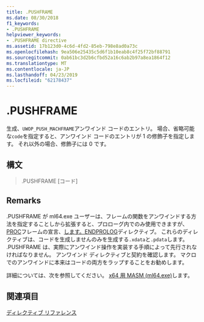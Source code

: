 ```yaml
---
title: .PUSHFRAME
ms.date: 08/30/2018
f1_keywords:
- .PUSHFRAME
helpviewer_keywords:
- .PUSHFRAME directive
ms.assetid: 17b123d0-4c6d-4fd2-85eb-798e8ad0a73c
ms.openlocfilehash: 9ea506e25435c5d6f1b10eab8c4f25f72bf88791
ms.sourcegitcommit: 0ab61bc3d2b6cfbd52a16c6ab2b97a8ea1864f12
ms.translationtype: MT
ms.contentlocale: ja-JP
ms.lasthandoff: 04/23/2019
ms.locfileid: "62178437"
---
```

# <a name="pushframe"></a>.PUSHFRAME

生成、`UWOP_PUSH_MACHFRAME`アンワインド コードのエントリ。 場合、省略可能な`code`を指定すると、アンワインド コードのエントリが 1 の修飾子を指定します。 それ以外の場合、修飾子には 0 です。

## <a name="syntax"></a>構文

> .PUSHFRAME [コード]

## <a name="remarks"></a>Remarks

.PUSHFRAME が ml64.exe ユーザーは、フレームの関数をアンワインドする方法を指定することしから拡張すると、プロローグ内でのみ使用できますが、 [PROC](../../assembler/masm/proc.md)フレームの宣言、[します。ENDPROLOG](../../assembler/masm/dot-endprolog.md)ディレクティブ。 これらのディレクティブは、コードを生成しませんのみを生成する`.xdata`と`.pdata`します。 .PUSHFRAME は、実際にアンワインド操作を実装する手順によって先行されなければなりません。 アンワインド ディレクティブと契約を確認します。 マクロでのアンワインドに本来はコードの両方をラップすることをお勧めします。

詳細については、次を参照してください。 [x64 用 MASM (ml64.exe)](../../assembler/masm/masm-for-x64-ml64-exe.md)します。

## <a name="see-also"></a>関連項目

[ディレクティブ リファレンス](../../assembler/masm/directives-reference.md)<br/>